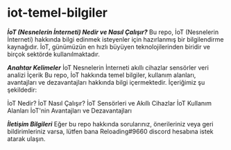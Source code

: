 # iot-temel-bilgiler

***İoT (Nesnelerin İnterneti) Nedir ve Nasıl Çalışır?***
Bu repo, İoT (Nesnelerin İnterneti) hakkında bilgi edinmek isteyenler için hazırlanmış bir bilgilendirme kaynağıdır. İoT, günümüzün en hızlı büyüyen teknolojilerinden biridir ve birçok sektörde kullanılmaktadır.

***Anahtar Kelimeler***
İoT
Nesnelerin İnterneti
akıllı cihazlar
sensörler
veri analizi
İçerik
Bu repo, İoT hakkında temel bilgiler, kullanım alanları, avantajları ve dezavantajları hakkında bilgi içermektedir. İçeriğimiz şu şekildedir:

İoT Nedir?
İoT Nasıl Çalışır?
İoT Sensörleri ve Akıllı Cihazlar
İoT Kullanım Alanları
İoT'nin Avantajları ve Dezavantajları


***İletişim Bilgileri***
Eğer bu repo hakkında sorularınız, önerileriniz veya geri bildirimleriniz varsa, lütfen bana Reloading#9660 discord hesabına istek atarak ulaşın.
